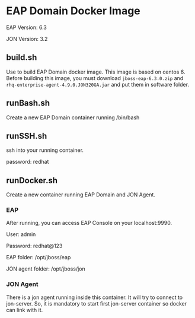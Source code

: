# EAP Domain Docker Image

EAP Version: 6.3

JON Version: 3.2

## build.sh
Use to build EAP Domain docker image.
This image is based on centos 6.
Before building this image, you must download `jboss-eap-6.3.0.zip` and `rhq-enterprise-agent-4.9.0.JON320GA.jar` and put them in software folder.

## runBash.sh
Create a new EAP Domain container running /bin/bash

## runSSH.sh
ssh into your running container.

password: redhat

## runDocker.sh
Create a new container running EAP Domain and JON Agent.

### EAP
After running, you can access EAP Console on your localhost:9990.

User: admin

Password: redhat@123

EAP folder: /opt/jboss/eap

JON agent folder: /opt/jboss/jon

### JON Agent
There is a jon agent running inside this container. It will try to connect to jon-server. So, it is mandatory to start first jon-server container so docker can link with it.
